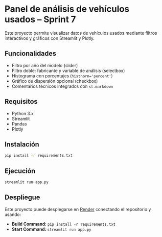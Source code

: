 # Panel de análisis de vehículos usados – Sprint 7

Este proyecto permite visualizar datos de vehículos usados mediante filtros interactivos y gráficos con Streamlit y Plotly.

## Funcionalidades

- Filtro por año del modelo (slider)
- Filtro doble: fabricante y variable de análisis (selectbox)
- Histograma con porcentajes (`histnorm='percent'`)
- Gráfico de dispersión opcional (checkbox)
- Comentarios técnicos integrados con `st.markdown`

## Requisitos

- Python 3.x
- Streamlit
- Pandas
- Plotly

## Instalación

```bash
pip install -r requirements.txt
```

## Ejecución

```bash
streamlit run app.py
```

## Despliegue

Este proyecto puede desplegarse en [Render](https://render.com) conectando el repositorio y usando:

- **Build Command:** `pip install -r requirements.txt`
- **Start Command:** `streamlit run app.py`
